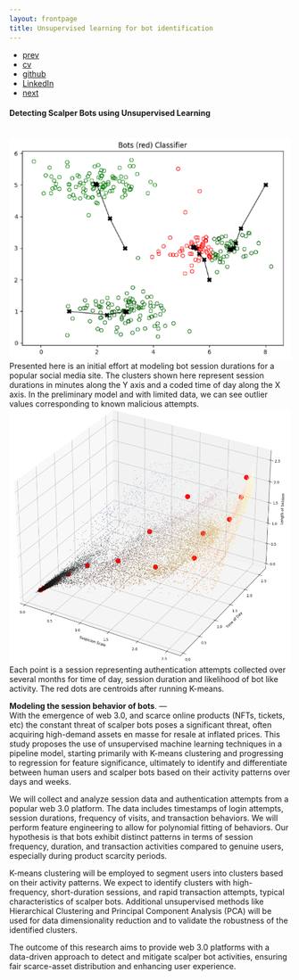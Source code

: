 ```yaml
---
layout: frontpage
title: Unsupervised learning for bot identification
---
```



<div class="navbar">
  <div class="navbar-inner">
      <ul class="nav">
          <li><a href="relheg.html">prev</a></li>          
          <li><a href="{{ BASE_PATH }}/jshah-public.pdf">cv</a></li>
          <li><a href="https://github.com/javedmshah">github</a></li>
          <li><a href="https://linkedin.com/in/javedmaqboolshah">LinkedIn</a></li>
          <li><a href="triggers.html">next</a></li>          
      </ul>
  </div>
</div>

#### Detecting Scalper Bots using Unsupervised Learning
<br>
<img src="bots.png" alt="K-Means clustering to identify bot patterns" width="800"/>
Presented here is an initial effort at modeling bot session durations for a popular social media site. The clusters shown here represent session durations in minutes along the Y axis and a coded time of day along the X axis. In the preliminary model and with limited data, we can see outlier values corresponding to known malicious attempts. <br>

<img src="suspicion.png" alt="K-Means clustering to identify bot patterns" width="800"/>
Each point is a session representing authentication attempts collected over several months for time of day, session duration and likelihood of bot like activity. The red dots are centroids after running K-means. <br>

**Modeling the session behavior of bots**. &mdash; <br>
With the emergence of web 3.0, and scarce online products (NFTs, tickets, etc)  the constant threat of scalper bots poses a significant threat, often acquiring high-demand assets en masse for resale at inflated prices. This study proposes the use of unsupervised machine learning techniques in a pipeline model, starting primarily with K-means clustering and progressing to regression for feature significance, ultimately to identify and differentiate between human users and scalper bots based on their activity patterns over days and weeks.

We will collect and analyze session data and authentication attempts from a popular web 3.0 platform. The data includes timestamps of login attempts, session durations, frequency of visits, and transaction behaviors. We will perform feature engineering to allow for polynomial fitting of behaviors. Our hypothesis is that bots exhibit distinct patterns in terms of session frequency, duration, and transaction activities compared to genuine users, especially during product scarcity periods.

K-means clustering will be employed to segment users into clusters based on their activity patterns. We expect to identify clusters with high-frequency, short-duration sessions, and rapid transaction attempts, typical characteristics of scalper bots. Additional unsupervised methods like Hierarchical Clustering and Principal Component Analysis (PCA) will be used for data dimensionality reduction and to validate the robustness of the identified clusters.

The outcome of this research aims to provide web 3.0 platforms with a data-driven approach to detect and mitigate scalper bot activities, ensuring fair scarce-asset distribution and enhancing user experience.
